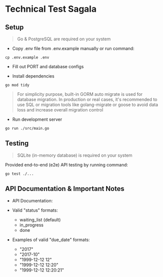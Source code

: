 # Technical Test Sagala

## Setup

> Go & PostgreSQL are required on your system

- Copy .env file from .env.example manually or run command:

```
cp .env.example .env
```

- Fill out PORT and database configs

- Install dependencies

```
go mod tidy
```

> For simplicity purpose, built-in GORM auto migrate is used for database migration. In production or real cases, it's recommended to use SQL or migration tools like golang-migrate or goose to avoid data loss and increase overall migration control

- Run development server

```
go run ./src/main.go
```

## Testing

> SQLite (in-memory database) is required on your system

Provided end-to-end (e2e) API testing by running command:

```
go test ./...
```

## API Documentation & Important Notes

- API Documentation:

- Valid "status" formats:
  - waiting_list (default)
  - in_progress
  - done

- Examples of valid "due_date" formats:
  - "2017"
  - "2017-10"
  - "1999-12-12 12"
  - "1999-12-12 12:20"
  - "1999-12-12 12:20:21"